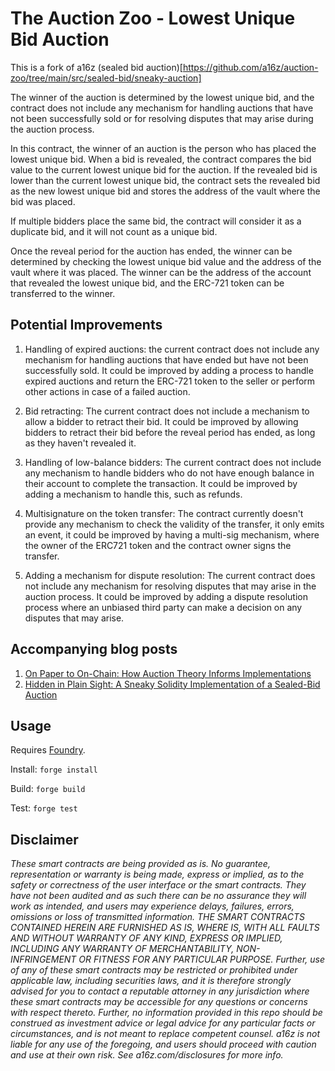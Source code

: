 # The Auction Zoo - Lowest Unique Bid Auction

This is a fork of a16z (sealed bid auction)[https://github.com/a16z/auction-zoo/tree/main/src/sealed-bid/sneaky-auction]

The winner of the auction is determined by the lowest unique bid, and the contract does not include any mechanism for handling auctions that have not been successfully sold or for resolving disputes that may arise during the auction process.

In this contract, the winner of an auction is the person who has placed the lowest unique bid. When a bid is revealed, the contract compares the bid value to the current lowest unique bid for the auction. If the revealed bid is lower than the current lowest unique bid, the contract sets the revealed bid as the new lowest unique bid and stores the address of the vault where the bid was placed.

If multiple bidders place the same bid, the contract will consider it as a duplicate bid, and it will not count as a unique bid. 

Once the reveal period for the auction has ended, the winner can be determined by checking the lowest unique bid value and the address of the vault where it was placed. The winner can be the address of the account that revealed the lowest unique bid, and the ERC-721 token can be transferred to the winner.

## Potential Improvements


1. Handling of expired auctions: the current contract does not include any mechanism for handling auctions that have ended but have not been successfully sold. It could be improved by adding a process to handle expired auctions and return the ERC-721 token to the seller or perform other actions in case of a failed auction.

2. Bid retracting: The current contract does not include a mechanism to allow a bidder to retract their bid. It could be improved by allowing bidders to retract their bid before the reveal period has ended, as long as they haven't revealed it.

3. Handling of low-balance bidders: The current contract does not include any mechanism to handle bidders who do not have enough balance in their account to complete the transaction. It could be improved by adding a mechanism to handle this, such as refunds.

4. Multisignature on the token transfer: The contract currently doesn't provide any mechanism to check the validity of the transfer, it only emits an event, it could be improved by having a multi-sig mechanism, where the owner of the ERC721 token and the contract owner signs the transfer.

5. Adding a mechanism for dispute resolution: The current contract does not include any mechanism for resolving disputes that may arise in the auction process. It could be improved by adding a dispute resolution process where an unbiased third party can make a decision on any disputes that may arise.

## Accompanying blog posts
1. [On Paper to On-Chain: How Auction Theory Informs Implementations
](https://a16zcrypto.com/how-auction-theory-informs-implementations/)
2. [Hidden in Plain Sight: A Sneaky Solidity Implementation of a Sealed-Bid Auction](https://a16zcrypto.com/hidden-in-plain-sight-a-sneaky-solidity-implementation-of-a-sealed-bid-auction/)

## Usage

Requires [Foundry](https://book.getfoundry.sh/getting-started/installation).

Install: `forge install`

Build: `forge build`

Test: `forge test`


## Disclaimer

_These smart contracts are being provided as is. No guarantee, representation or warranty is being made, express or implied, as to the safety or correctness of the user interface or the smart contracts. They have not been audited and as such there can be no assurance they will work as intended, and users may experience delays, failures, errors, omissions or loss of transmitted information. THE SMART CONTRACTS CONTAINED HEREIN ARE FURNISHED AS IS, WHERE IS, WITH ALL FAULTS AND WITHOUT WARRANTY OF ANY KIND, EXPRESS OR IMPLIED, INCLUDING ANY WARRANTY OF MERCHANTABILITY, NON- INFRINGEMENT OR FITNESS FOR ANY PARTICULAR PURPOSE. Further, use of any of these smart contracts may be restricted or prohibited under applicable law, including securities laws, and it is therefore strongly advised for you to contact a reputable attorney in any jurisdiction where these smart contracts may be accessible for any questions or concerns with respect thereto. Further, no information provided in this repo should be construed as investment advice or legal advice for any particular facts or circumstances, and is not meant to replace competent counsel. a16z is not liable for any use of the foregoing, and users should proceed with caution and use at their own risk. See a16z.com/disclosures for more info._

